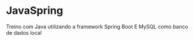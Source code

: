 # JavaSpring
Treino com Java utilizando a framework Spring Boot
E MySQL como banco de dados local 

